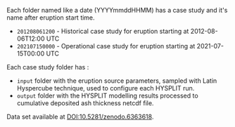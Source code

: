 Each folder named like a date (YYYYmmddHHMM) has a case study and it's name after eruption start time.

  * `201208061200` - Historical case study for eruption starting at 2012-08-06T12:00 UTC
  * `202107150000` - Operational case study for eruption starting at 2021-07-15T00:00 UTC

Each case study folder has :
  - `input` folder with the eruption source parameters, sampled with Latin Hyspercube technique, used to configure each HYSPLIT run.
  - `output` folder with the HYSPLIT modelling results processed to cumulative deposited ash thickness netcdf file.

Data set available at [DOI:10.5281/zenodo.6363618](https://doi.org/10.5281/zenodo.6363618).



